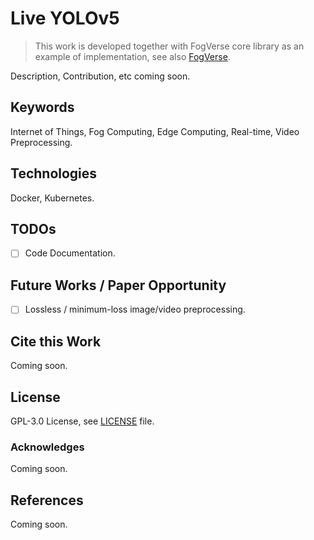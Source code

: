 # Live YOLOv5
> This work is developed together with FogVerse core library as an example
of implementation, see also [FogVerse](https://github.com/fogverse/fogverse).

Description, Contribution, etc coming soon.

## Keywords
Internet of Things, Fog Computing, Edge Computing, Real-time, Video
Preprocessing.

## Technologies
Docker, Kubernetes.

## TODOs
- [ ] Code Documentation.

## Future Works / Paper Opportunity
- [ ] Lossless / minimum-loss image/video preprocessing.

## Cite this Work
Coming soon.

## License
GPL-3.0 License, see [LICENSE](LICENSE) file.

### Acknowledges
Coming soon.

## References
Coming soon.
